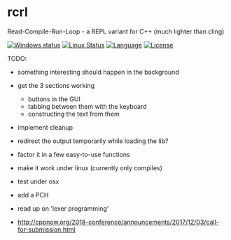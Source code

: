 # rcrl
Read-Compile-Run-Loop - a REPL variant for C++ (much lighter than cling)

[![Windows status](https://ci.appveyor.com/api/projects/status/fp0sqit57eorgswb/branch/master?svg=true)](https://ci.appveyor.com/project/onqtam/rcrl/branch/master)
[![Linux Status](https://travis-ci.org/onqtam/rcrl.svg?branch=master)](https://travis-ci.org/onqtam/rcrl)
[![Language](https://img.shields.io/badge/language-C++-blue.svg)](https://isocpp.org/)
[![License](http://img.shields.io/badge/license-MIT-blue.svg)](http://opensource.org/licenses/MIT)

TODO:

- something interesting should happen in the background
- get the 3 sections working
    - buttons in the GUI
    - tabbing between them with the keyboard
    - constructing the text from them
- implement cleanup
- redirect the output temporarily while loading the lib?
- factor it in a few easy-to-use functions

- make it work under linux (currently only compiles)
- test under osx
- add a PCH
- read up on 'lexer programming'
- http://cppnow.org/2018-conference/announcements/2017/12/03/call-for-submission.html
